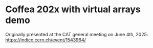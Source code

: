# Coffea 202x with virtual arrays demo

Originally presented at the CAT general meeting on June 4th, 2025: https://indico.cern.ch/event/1543964/
